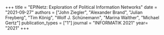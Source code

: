 +++
title = "EPINetz: Exploration of Political Information Networks"
date = "2021-09-27"
authors = ["John Ziegler", "Alexander Brand", "Julian Freyberg", "Tim König", "Wolf J. Schünemann", "Marina Walther", "Michael Gertz"]
publication_types = ["1"]
journal = "INFORMATIK 2021"
year= "2021"
+++
